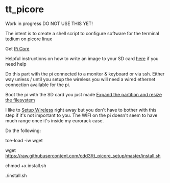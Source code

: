 # tt_picore

Work in progress DO NOT USE THIS YET!

The intent is to create a shell script to configure software for the terminal tedium on picore linux


Get [Pi Core](http://tinycorelinux.net/9.x/armv6/releases/RPi/)

Helpful instructions on how to write an image to your SD card [here](https://www.raspberrypi.org/documentation/installation/installing-images/README.md) if you need help

Do this part with the pi connected to a monitor & keyboard or via ssh.  Either way unless / until you setup the wireless you will need a wired ethernet connection available for the pi.

Boot the pi with the SD card you just made
[Expand the partition and resize the filesystem](https://iotbytes.wordpress.com/picore-tiny-core-linux-on-raspberry-pi/)

I like to [Setup Wireless](https://iotbytes.wordpress.com/make-raspberry-pi-3-built-in-wifi-module-work-with-picore/) right away but you don't have to bother with this step if it's not important to you.  The WIFI on the pi doesn't seem to have much range once it's inside my eurorack case.

Do the following:

tce-load -iw wget

wget https://raw.githubusercontent.com/cdd3/tt_picore_setup/master/install.sh

chmod +x install.sh

./install.sh
